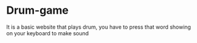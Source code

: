 # Drum-game
It is a basic website that plays drum, you have to press that word showing on your keyboard to make sound
